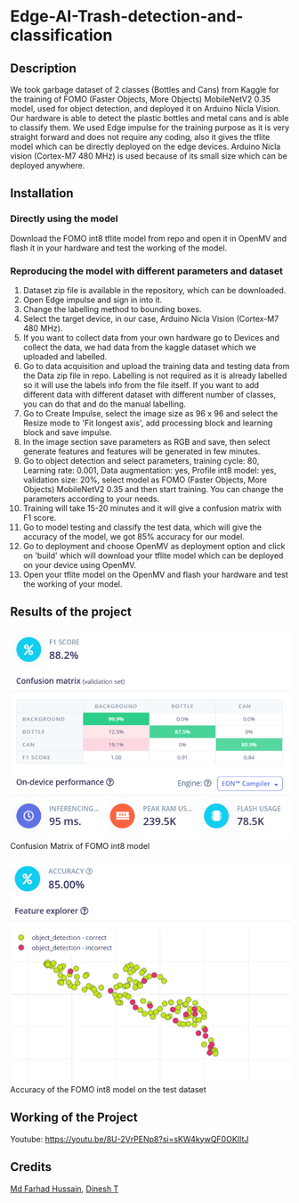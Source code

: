# Edge-AI-Trash-detection-and-classification

## Description
We took garbage dataset of 2 classes (Bottles and Cans) from Kaggle for the training of FOMO (Faster Objects, More Objects) MobileNetV2 0.35 model, used for object detection, and deployed it on Arduino Nicla Vision. Our hardware is able to detect the plastic bottles and metal cans and is able to classify them. We used Edge impulse for the training purpose as it is very straight forward and does not require any coding, also it gives the tflite model which can be directly deployed on the edge devices. Arduino Nicla vision (Cortex-M7 480 MHz) is used because of its small size which can be deployed anywhere.

## Installation
### Directly using the model
Download the FOMO int8 tflite model from repo and open it in OpenMV and flash it in your hardware and test the working of the model.

### Reproducing the model with different parameters and dataset
1. Dataset zip file is available in the repository, which can be downloaded.
3. Open Edge impulse and sign in into it.
4. Change the labelling method to bounding boxes.
5. Select the target device, in our case, Arduino Nicla Vision (Cortex-M7 480 MHz).
6. If you want to collect data from your own hardware go to Devices and collect the data, we had data from the kaggle dataset which we uploaded and labelled.
7. Go to data acquisition and upload the training data and testing data from the Data zip file in repo. Labelling is not required as it is already labelled so it will use the labels info from the file itself. If you want to add different data with different dataset with different number of classes, you can do that and do the manual labelling.
8. Go to Create Impulse, select the image size as 96 x 96 and select the Resize mode to 'Fit longest axis', add processing block and learning block and save impulse.
9. In the image section save parameters as RGB and save, then select generate features and features will be generated in few minutes.
10. Go to object detection and select parameters, training cycle: 80, Learning rate: 0.001, Data augmentation: yes, Profile int8 model: yes, validation size: 20%, select model as FOMO (Faster Objects, More Objects) MobileNetV2 0.35 and then start training. You can change the parameters according to your needs.
11. Training will take 15-20 minutes and it will give a confusion matrix with F1 score.
12. Go to model testing and classify the test data, which will give the accuracy of the model, we got 85% accuracy for our model.
13. Go to deployment and choose OpenMV as deployment option and click on 'build' which will download your tflite model which can be deployed on your device using OpenMV.
14. Open your tflite model on the OpenMV and flash your hardware and test the working of your model.

## Results of the project
![Alt text](fomo-int8-cm.png)       
Confusion Matrix of FOMO int8 model       

![Alt text](fomo-int8-accuracy.png)     
Accuracy of the FOMO int8 model on the test dataset       

## Working of the Project
Youtube: https://youtu.be/8U-2VrPENp8?si=sKW4kywQF0OKIItJ

## Credits
[Md Farhad Hussain](https://github.com/mfarhadhussain),
[Dinesh T](https://github.com/dinesh-tamilselvan)
